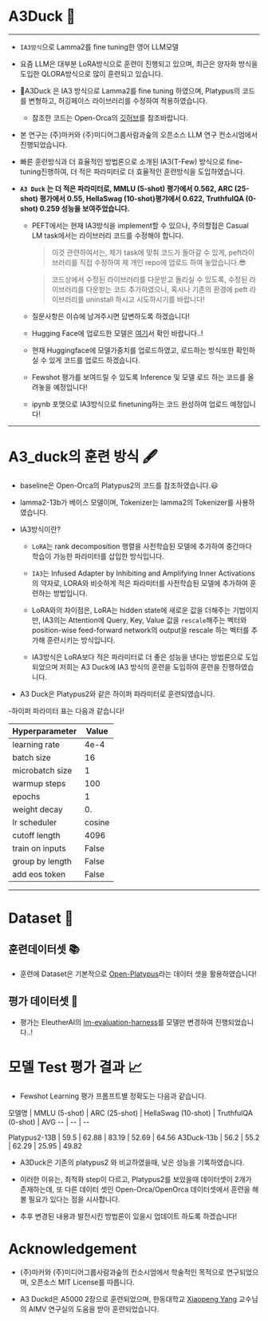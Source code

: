 <p align="center" width="100%">
</p>

# A3Duck 🐥

---
- `IA3방식`으로 Lamma2를 fine tuning한 영어 LLM모델

- 요즘 LLM은 대부분 LoRA방식으로 훈련이 진행되고 있으며, 최근은 양자화 방식을 도입한 QLORA방식으로 많이 훈련되고 있습니다.

- A3Duck 은 IA3 방식으로 Lamma2를 fine tuning 하였으며, Platypus의 코드를 변형하고, 허깅페이스 라이브러리를 수정하여 적용하였습니다. 
  - 참조한 코드는 Open-Orca의 [깃허브](https://github.com/arielnlee/Platypus)를 참조바랍니다. 

- 본 연구는 (주)마커와 (주)미디어그룹사람과숲의 오픈소스 LLM 연구 컨소시엄에서 진행되었습니다.

- 빠른 훈련방식과 더 효율적인 방법론으로 소개된 IA3(T-Few) 방식으로 fine-tuning진행하여,
더 적은 파라미터로 더 효율적인 훈련방식을 도입하였습니다.

- **`A3 Duck` 는 더 적은 파라미터로, MMLU (5-shot)	평가에서 0.562, ARC (25-shot) 평가에서 0.55, HellaSwag (10-shot)평갸에서 0.622, TruthfulQA (0-shot) 0.259 성능을 보여주었습니다.**


  - PEFT에서는 현재 IA3방식을 implement할 수 있으나, 주의할점은 Casual LM task에서는 라이브러리 코드를 수정해야 합니다.
    
    > 이것 관련하여서는, 제가 task에 맞춰 코드가 돌아갈 수 있게, peft라이브러리를 직접 수정하여 제 개인 repo에 업로드 하여 놓았습니다.😎
      
    > 코드상에서 수정된 라이브러리를 다운받고 돌리실 수 있도록, 수정된 라이브러리를 다운받는 코드 추가하였으니, 혹시나 기존의 환경에 peft 라이브러리를 uninstall 하시고 시도하시기를 바랍니다!


  - 질문사항은 이슈에 남겨주시면 답변하도록 하겠습니다!

  - Hugging Face에 업로드한 모델은 [여기](https://huggingface.co/DopeorNope/A3_duck)서 확인 바랍니다..!
    
  - 현재 Huggingface에 모델가중치를 업로드하였고, 로드하는 방식또한 확인하실 수 있게 코드를 업로드 하겠습니다.

  - Fewshot 평가를 보여드릴 수 있도록 Inference 및 모델 로드 하는 코드를 올려놓을 예정입니다!
    
  - ipynb 포맷으로 IA3방식으로 finetuning하는 코드 완성하여 업로드 예정입니다!
---
# A3_duck의 훈련 방식 🖋️

- baseline은 Open-Orca의 Platypus2의 코드를 참조하였습니다.😃

- lamma2-13b가 베이스 모델이며, Tokenizer는 lamma2의 Tokenizer를 사용하였습니다.
  
- IA3방식이란?

  - `LoRA`는 rank decomposition 행렬을 사전학습된 모델에 추가하여 중간마다 학습이 가능한 파라미터를 삽입한 방식입니다.
    
  - `IA3`는 Infused Adapter by Inhibiting and Amplifying Inner Activations의 약자로, LORA와 비슷하게 적은 파라미터를 사전학습된 모델에 추가하여 훈련하는 방법입니다.
    
  - LoRA와의 차이점은, LoRA는 hidden state에 새로운 값을 더해주는 기법이지만, IA3의는 Attention에 Query, Key, Value 값을 `rescale`해주는 벡터와 position-wise feed-forward network의 output을 rescale 하는 벡터를 추가해 훈련시키는 방식입니다.
    
  - IA3방식은 LoRA보다 적은 파라미터로 더 좋은 성능을 낸다는 방법론으로 도입 되었으며 저희는 A3 Duck에 IA3 방식의 훈련을 도입하여 훈련을 진행하였습니다.

- A3 Duck은 Platypus2와 같은 하이퍼 파라미터로 훈련되였습니다.

-하이퍼 파라미터 표는 다음과 같습니다!

| Hyperparameter      | Value  |
|---------------------|--------|
| learning rate       | 4e-4   |
| batch size          | 16     |
| microbatch  size    | 1      |
| warmup steps        | 100    |
| epochs              | 1      |
| weight decay        | 0.     |
| lr scheduler        | cosine |
| cutoff length       | 4096   |
| train on inputs     | False  |
| group by length     | False  |
| add eos token       | False  |

---
# Dataset 💾

## 훈련데이터셋 📚

- 훈련에 Dataset은 기본적으로 [Open-Platypus](https://huggingface.co/datasets/garage-bAInd/Open-Platypus)라는 데이터 셋을 활용하였습니다!


## 평가 데이터셋 📕

- 평가는 EleutherAI의 [lm-evaluation-harness](https://github.com/EleutherAI/lm-evaluation-harness)를 모델만 변경하여 진행되었습니다..!

# 모델 Test 평가 결과 📈

- Fewshot Learning 평가
프롬프트별 정확도는 다음과 같습니다.

모델명 | MMLU (5-shot) | ARC (25-shot) | HellaSwag (10-shot) | TruthfulQA (0-shot) | AVG
-- | -- | --

Platypus2-13B | 59.5 | 62.88 | 83.19 | 52.69 | 64.56
A3Duck-13b | 56.2 | 55.2 | 62.29 | 25.95 | 49.82


- A3Duck은 기존의 platypus2 와 비교하였을때, 낮은 성능을 기록하였습니다.

- 이러한 이유는, 최적화 step이 다르고, Platypus2를 보았을때 데이터셋이 2개가 존재하는데, 또 다른 데이터 셋인 Open-Orca/OpenOrca 데이터셋에서 훈련을 해볼 필요가 있다는 점을 시사합니다.

- 추후 변경된 내용과 발전시킨 방법론이 있을시 업데이트 하도록 하겠습니다!

# Acknowledgement

- (주)마커와 (주)미디어그룹사람과숲의 컨소시엄에서 학술적인 목적으로 연구되었으며, 오픈소스 MIT License를 따릅니다. 

- A3 Duckd은 A5000 2장으로 훈련되었으며, 한동대학교 [Xiaopeng Yang](https://www.researchgate.net/profile/Xiaopeng-Yang-2) 교수님의 AIMV 연구실의 도움을 받아 훈련되었습니다.

